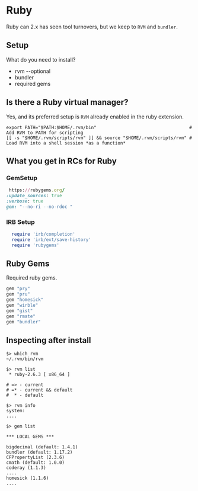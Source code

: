 # Ruby

Ruby can 2.x has seen tool turnovers, but we keep to `RVM` and `bundler`.

## Setup

What do you need to install?

* rvm --optional
* bundler
* required gems

## Is there a Ruby virtual manager?

Yes, and its preferred setup is `RVM` already enabled in the ruby extension.

```shell
export PATH="$PATH:$HOME/.rvm/bin"                                   # Add RVM to PATH for scripting
[[ -s "$HOME/.rvm/scripts/rvm" ]] && source "$HOME/.rvm/scripts/rvm" # Load RVM into a shell session *as a function*
```

## What you get in RCs for Ruby

### GemSetup

```ruby
 https://rubygems.org/
:update_sources: true
:verbose: true
gem: "--no-ri --no-rdoc "
```

### IRB Setup

```ruby
  require 'irb/completion'
  require 'irb/ext/save-history'
  require 'rubygems'
```

## Ruby Gems

Required ruby gems.

```ruby
gem "pry"
gem "pru"
gem "homesick"
gem "wirble"
gem "gist"
gem "rmate"
gem "bundler"
```

## Inspecting after install

```shell
$> which rvm
~/.rvm/bin/rvm

$> rvm list
 * ruby-2.6.3 [ x86_64 ]

# => - current
# =* - current && default
#  * - default

$> rvm info
system: 
....

$> gem list

*** LOCAL GEMS ***

bigdecimal (default: 1.4.1)
bundler (default: 1.17.2)
CFPropertyList (2.3.6)
cmath (default: 1.0.0)
coderay (1.1.3)
....
homesick (1.1.6)
....
```
